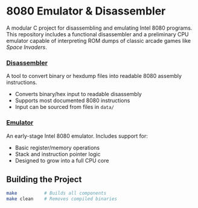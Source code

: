 # 8080 Emulator & Disassembler

A modular C project for disassembling and emulating Intel 8080 programs. This repository includes a functional disassembler and a preliminary CPU emulator capable of interpreting ROM dumps of classic arcade games like *Space Invaders*.

### [Disassembler](src/disassembler/README.md)
A tool to convert binary or hexdump files into readable 8080 assembly instructions.

- Converts binary/hex input to readable disassembly
- Supports most documented 8080 instructions
- Input can be sourced from files in `data/`

### [Emulator](src/emulator/README.md)
An early-stage Intel 8080 emulator. Includes support for:

- Basic register/memory operations
- Stack and instruction pointer logic
- Designed to grow into a full CPU core

## Building the Project

```bash
make          # Builds all components
make clean    # Removes compiled binaries